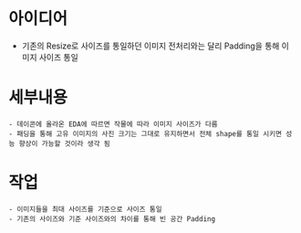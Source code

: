 # 아이디어 

- 기존의 Resize로 사이즈를 통일하던 이미지 전처리와는 달리 Padding을 통해 이미지 사이즈 통일 



# 세부내용 
    - 데이콘에 올라온 EDA에 따르면 작물에 따라 이미지 사이즈가 다름
    - 패딩을 통해 고유 이미지의 사진 크기는 그대로 유지하면서 전체 shape를 통일 시키면 성능 향상이 가능할 것이라 생각 됨 
    
    
# 작업 
    - 이미지들을 최대 사이즈를 기준으로 사이즈 통일 
    - 기존의 사이즈와 기준 사이즈와의 차이를 통해 빈 공간 Padding 
